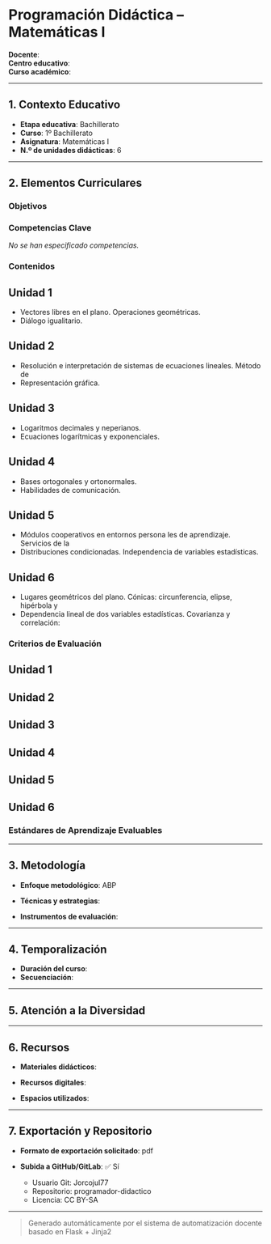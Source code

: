 # Programación Didáctica – Matemáticas I

**Docente**:   
**Centro educativo**:   
**Curso académico**:   

---

## 1. Contexto Educativo

- **Etapa educativa**: Bachillerato
- **Curso**: 1º Bachillerato
- **Asignatura**: Matemáticas I
- **N.º de unidades didácticas**: 6

---

## 2. Elementos Curriculares

### Objetivos


### Competencias Clave

_No se han especificado competencias._


### Contenidos
## Unidad 1
- Vectores libres en el plano. Operaciones geométricas.
- Diálogo igualitario.

## Unidad 2
- Resolución e interpretación de sistemas de ecuaciones lineales. Método de
- Representación gráfica.

## Unidad 3
- Logaritmos decimales y neperianos.
- Ecuaciones logarítmicas y exponenciales.

## Unidad 4
- Bases ortogonales y ortonormales.
- Habilidades de comunicación.

## Unidad 5
- Módulos cooperativos en entornos persona les de aprendizaje. Servicios de la
- Distribuciones condicionadas. Independencia de variables estadísticas.

## Unidad 6
- Lugares geométricos del plano. Cónicas: circunferencia, elipse, hipérbola y
- Dependencia lineal de dos variables estadísticas. Covarianza y correlación:

### Criterios de Evaluación
## Unidad 1


## Unidad 2


## Unidad 3


## Unidad 4


## Unidad 5


## Unidad 6


### Estándares de Aprendizaje Evaluables


---

## 3. Metodología

- **Enfoque metodológico**: ABP
- **Técnicas y estrategias**:  
  
- **Instrumentos de evaluación**: 

---

## 4. Temporalización

- **Duración del curso**: 
- **Secuenciación**:  
  

---

## 5. Atención a la Diversidad



---

## 6. Recursos

- **Materiales didácticos**:  
  
- **Recursos digitales**:  
  
- **Espacios utilizados**: 

---

## 7. Exportación y Repositorio

- **Formato de exportación solicitado**: pdf
- **Subida a GitHub/GitLab**: ✅ Sí

  - Usuario Git: Jorcojul77
  - Repositorio: programador-didactico
  - Licencia: CC BY-SA


---

> Generado automáticamente por el sistema de automatización docente basado en Flask + Jinja2